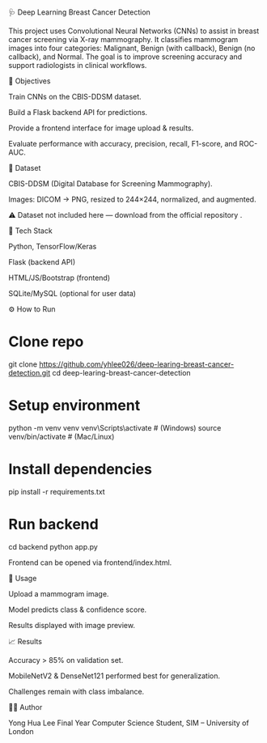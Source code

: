 🩺 Deep Learning Breast Cancer Detection

This project uses Convolutional Neural Networks (CNNs) to assist in breast cancer screening via X-ray mammography. It classifies mammogram images into four categories: Malignant, Benign (with callback), Benign (no callback), and Normal. The goal is to improve screening accuracy and support radiologists in clinical workflows.

📌 Objectives

Train CNNs on the CBIS-DDSM dataset.

Build a Flask backend API for predictions.

Provide a frontend interface for image upload & results.

Evaluate performance with accuracy, precision, recall, F1-score, and ROC-AUC.

📂 Dataset

CBIS-DDSM (Digital Database for Screening Mammography).

Images: DICOM → PNG, resized to 244×244, normalized, and augmented.

⚠️ Dataset not included here — download from the official repository
.

🧰 Tech Stack

Python, TensorFlow/Keras

Flask (backend API)

HTML/JS/Bootstrap (frontend)

SQLite/MySQL (optional for user data)

⚙️ How to Run
# Clone repo
git clone https://github.com/yhlee026/deep-learing-breast-cancer-detection.git
cd deep-learing-breast-cancer-detection

# Setup environment
python -m venv venv
venv\Scripts\activate   # (Windows)
source venv/bin/activate  # (Mac/Linux)

# Install dependencies
pip install -r requirements.txt

# Run backend
cd backend
python app.py


Frontend can be opened via frontend/index.html.

🚀 Usage

Upload a mammogram image.

Model predicts class & confidence score.

Results displayed with image preview.

📈 Results

Accuracy > 85% on validation set.

MobileNetV2 & DenseNet121 performed best for generalization.

Challenges remain with class imbalance.

👨‍💻 Author

Yong Hua Lee
Final Year Computer Science Student, SIM – University of London
